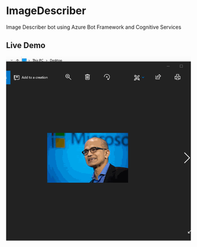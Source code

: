 # ImageDescriber

Image Describer bot using Azure Bot Framework and Cognitive Services

## Live Demo

![Example](bot_medium.gif)